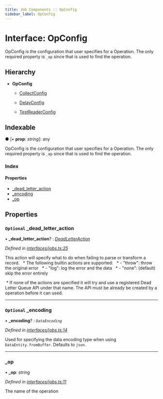 ```yaml
---
title: Job Components :: OpConfig
sidebar_label: OpConfig
---
```


# Interface: OpConfig

OpConfig is the configuration that user specifies
for a Operation.
The only required property is `_op` since that is used
to find the operation.

## Hierarchy

* **OpConfig**

  * [CollectConfig](collectconfig.md)

  * [DelayConfig](delayconfig.md)

  * [TestReaderConfig](testreaderconfig.md)

## Indexable

● \[▪ **prop**: *string*\]: any

OpConfig is the configuration that user specifies
for a Operation.
The only required property is `_op` since that is used
to find the operation.

### Index

#### Properties

* [_dead_letter_action](opconfig.md#optional-_dead_letter_action)
* [_encoding](opconfig.md#optional-_encoding)
* [_op](opconfig.md#_op)

## Properties

### `Optional` _dead_letter_action

• **_dead_letter_action**? : *[DeadLetterAction](../overview.md#deadletteraction)*

*Defined in [interfaces/jobs.ts:25](https://github.com/terascope/teraslice/blob/7cdb60b1/packages/job-components/src/interfaces/jobs.ts#L25)*

This action will specify what to do when failing to parse or transform a record. ​​​​​
​​​​​     * The following builtin actions are supported: ​​​
​​​​​     *  - "throw": throw the original error ​​​​​
​​​​​     *  - "log": log the error and the data ​​​​​
​​​​​     *  - "none": (default) skip the error entirely

​​     * If none of the actions are specified it will try and use a registered Dead Letter Queue API under that name.
The API must be already be created by a operation before it can used.​

___

### `Optional` _encoding

• **_encoding**? : *`DataEncoding`*

*Defined in [interfaces/jobs.ts:14](https://github.com/terascope/teraslice/blob/7cdb60b1/packages/job-components/src/interfaces/jobs.ts#L14)*

Used for specifying the data encoding type when using `DataEntity.fromBuffer`. Defaults to `json`.

___

###  _op

• **_op**: *string*

*Defined in [interfaces/jobs.ts:11](https://github.com/terascope/teraslice/blob/7cdb60b1/packages/job-components/src/interfaces/jobs.ts#L11)*

The name of the operation
